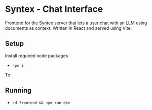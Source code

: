 # Syntex - Chat Interface

Frontend for the Syntex server that lets a user chat with an LLM using documents as context. Written in React and served using Vite.

## Setup

Install required node packages
- `npm i`

To 

## Running

- `cd frontend && npm run dev`